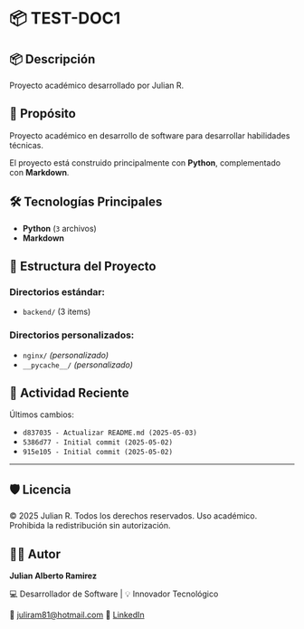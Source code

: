 # 📦 TEST-DOC1

## 📦 Descripción

Proyecto académico desarrollado por Julian R.

## 🎯 Propósito

Proyecto académico en desarrollo de software para desarrollar habilidades técnicas.

El proyecto está construido principalmente con **Python**, complementado con **Markdown**.
## 🛠️ Tecnologías Principales

- **Python** (`3` archivos)
- **Markdown**
## 📂 Estructura del Proyecto

### Directorios estándar:
- `backend/` (3 items)

### Directorios personalizados:
- `nginx/` *(personalizado)*
- `__pycache__/` *(personalizado)*
## 📅 Actividad Reciente

Últimos cambios:
- `d837035 - Actualizar README.md (2025-05-03)`
- `5386d77 - Initial commit (2025-05-02)`
- `915e105 - Initial commit (2025-05-02)`

---

## 🛡️ Licencia

© 2025 Julian R. Todos los derechos reservados.
Uso académico. Prohibida la redistribución sin autorización.

## 🧑‍💻 Autor

**Julian Alberto Ramirez**

💻 Desarrollador de Software | 💡 Innovador Tecnológico

📧 [juliram81@hotmail.com](mailto:juliram81@hotmail.com)
🔗 [LinkedIn](https://co.linkedin.com/in/julianramirezc)
